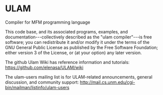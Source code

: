 ULAM
====

Compiler for MFM programming language

This code base, and its associated programs, examples, and
documentation---collectively described as the "ulam compiler"---is
free software; you can redistribute it and/or modify it under the
terms of the GNU General Public License as published by the Free
Software Foundation; either version 3 of the License, or (at your
option) any later version.

The github Ulam Wiki has reference information and tutorials:
https://github.com/elenasa/ULAM/wiki

The ulam-users mailing list is for ULAM-related announcements, general
discussion, and community support:
http://mail.cs.unm.edu/cgi-bin/mailman/listinfo/ulam-users
